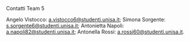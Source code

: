 Contatti Team 5

Angelo Vistocco: a.vistocco6@studenti.unisa.it;
Simona Sorgente: s.sorgente6@studenti.unisa.it;
Antonietta Napoli: a.napoli82@studenti.unisa.it;
Antonella Rossi: a.rossi60@studenti.unisa.it.
